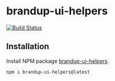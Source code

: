 # brandup-ui-helpers

[![Build Status](https://dev.azure.com/brandup/BrandUp%20Core/_apis/build/status%2FBrandUp%2Fbrandup-ui?branchName=master)](https://dev.azure.com/brandup/BrandUp%20Core/_build/latest?definitionId=69&branchName=master)

## Installation

Install NPM package [brandup-ui-helpers](https://www.npmjs.com/package/brandup-ui-helpers).

```
npm i brandup-ui-helpers@latest
```
